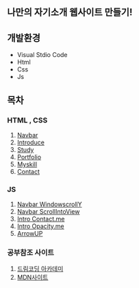 ## 나만의 자기소개 웹사이트 만들기!

## 개발환경
* Visual Stdio Code
* Html
* Css
* Js

## 목차
### HTML , CSS
1. [Navbar](https://github.com/Kimginam97/WebSitePortpolio/blob/master/Summary/1.Navbar.md)
2. [Introduce](https://github.com/Kimginam97/WebSitePortpolio/blob/master/Summary/2.Introduce.md)
3. [Study](https://github.com/Kimginam97/WebSitePortpolio/blob/master/Summary/3.Study.md)
4. [Portfolio](https://github.com/Kimginam97/WebSitePortpolio/blob/master/Summary/4.Portfolio.md)
5. [Myskill](https://github.com/Kimginam97/WebSitePortpolio/blob/master/Summary/5.Myskill.md)
6. [Contact](https://github.com/Kimginam97/WebSitePortpolio/blob/master/Summary/6.Contact.md)

### JS
1. [Navbar WindowscrollY](https://github.com/Kimginam97/WebSitePortpolio/blob/master/Summary/JS.1Navbar.md)
2. [Navbar ScrollIntoView](https://github.com/Kimginam97/WebSitePortpolio/blob/master/Summary/JS.2ScrollTo.md)
3. [Intro Contact.me](https://github.com/Kimginam97/WebSitePortpolio/blob/master/Summary/JS.3Contact.md)
4. [Intro Opacity.me](https://github.com/Kimginam97/WebSitePortpolio/blob/master/Summary/JS.4IntroOpacity.md)
5. [ArrowUP](https://github.com/Kimginam97/WebSitePortpolio/blob/master/Summary/JS.5ArrowUp.md)

### 공부참조 사이트
1. [드림코딩 아카데미](https://academy.dream-coding.com/collections)
2. [MDN사이트](https://developer.mozilla.org/ko/docs/Web/JavaScript)
